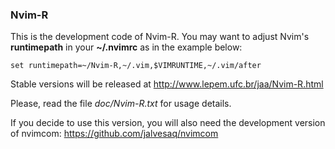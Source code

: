 ### Nvim-R

This is the development code of Nvim-R. You may want to adjust Nvim's
**runtimepath** in your **~/.nvimrc** as in the example below:

    set runtimepath=~/Nvim-R,~/.vim,$VIMRUNTIME,~/.vim/after

Stable versions will be released at
http://www.lepem.ufc.br/jaa/Nvim-R.html

Please, read the file *doc/Nvim-R.txt* for usage details.

If you decide to use this version, you will also need the development version
of nvimcom: https://github.com/jalvesaq/nvimcom
